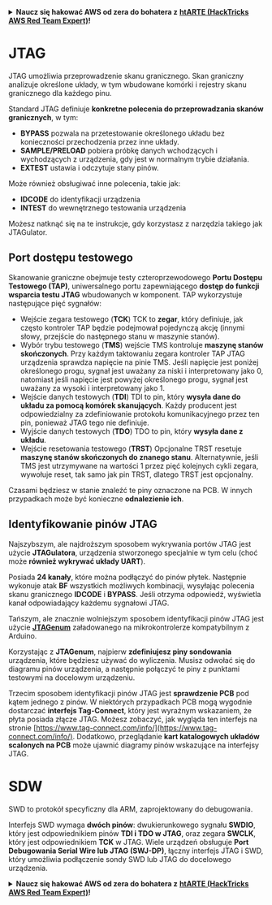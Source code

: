 <details>

<summary><strong>Naucz się hakować AWS od zera do bohatera z</strong> <a href="https://training.hacktricks.xyz/courses/arte"><strong>htARTE (HackTricks AWS Red Team Expert)</strong></a><strong>!</strong></summary>

Inne sposoby wsparcia HackTricks:

* Jeśli chcesz zobaczyć swoją **firmę reklamowaną w HackTricks** lub **pobrać HackTricks w formacie PDF**, sprawdź [**PLAN SUBSKRYPCJI**](https://github.com/sponsors/carlospolop)!
* Zdobądź [**oficjalne gadżety PEASS & HackTricks**](https://peass.creator-spring.com)
* Odkryj [**Rodzinę PEASS**](https://opensea.io/collection/the-peass-family), naszą kolekcję ekskluzywnych [**NFT**](https://opensea.io/collection/the-peass-family)
* **Dołącz do** 💬 [**grupy Discord**](https://discord.gg/hRep4RUj7f) lub [**grupy telegramowej**](https://t.me/peass) lub **śledź** nas na **Twitterze** 🐦 [**@carlospolopm**](https://twitter.com/hacktricks_live)**.**
* **Podziel się swoimi sztuczkami hakerskimi, przesyłając PR-y do** [**HackTricks**](https://github.com/carlospolop/hacktricks) i [**HackTricks Cloud**](https://github.com/carlospolop/hacktricks-cloud) repozytoriów GitHub.

</details>


#

# JTAG

JTAG umożliwia przeprowadzenie skanu granicznego. Skan graniczny analizuje określone układy, w tym wbudowane komórki i rejestry skanu granicznego dla każdego pinu.

Standard JTAG definiuje **konkretne polecenia do przeprowadzania skanów granicznych**, w tym:

* **BYPASS** pozwala na przetestowanie określonego układu bez konieczności przechodzenia przez inne układy.
* **SAMPLE/PRELOAD** pobiera próbkę danych wchodzących i wychodzących z urządzenia, gdy jest w normalnym trybie działania.
* **EXTEST** ustawia i odczytuje stany pinów.

Może również obsługiwać inne polecenia, takie jak:

* **IDCODE** do identyfikacji urządzenia
* **INTEST** do wewnętrznego testowania urządzenia

Możesz natknąć się na te instrukcje, gdy korzystasz z narzędzia takiego jak JTAGulator.

## Port dostępu testowego

Skanowanie graniczne obejmuje testy czteroprzewodowego **Portu Dostępu Testowego (TAP)**, uniwersalnego portu zapewniającego **dostęp do funkcji wsparcia testu JTAG** wbudowanych w komponent. TAP wykorzystuje następujące pięć sygnałów:

* Wejście zegara testowego (**TCK**) TCK to **zegar**, który definiuje, jak często kontroler TAP będzie podejmował pojedynczą akcję (innymi słowy, przejście do następnego stanu w maszynie stanów).
* Wybór trybu testowego (**TMS**) wejście TMS kontroluje **maszynę stanów skończonych**. Przy każdym taktowaniu zegara kontroler TAP JTAG urządzenia sprawdza napięcie na pinie TMS. Jeśli napięcie jest poniżej określonego progu, sygnał jest uważany za niski i interpretowany jako 0, natomiast jeśli napięcie jest powyżej określonego progu, sygnał jest uważany za wysoki i interpretowany jako 1.
* Wejście danych testowych (**TDI**) TDI to pin, który **wysyła dane do układu za pomocą komórek skanujących**. Każdy producent jest odpowiedzialny za zdefiniowanie protokołu komunikacyjnego przez ten pin, ponieważ JTAG tego nie definiuje.
* Wyjście danych testowych (**TDO**) TDO to pin, który **wysyła dane z układu**.
* Wejście resetowania testowego (**TRST**) Opcjonalne TRST resetuje **maszynę stanów skończonych do znanego stanu**. Alternatywnie, jeśli TMS jest utrzymywane na wartości 1 przez pięć kolejnych cykli zegara, wywołuje reset, tak samo jak pin TRST, dlatego TRST jest opcjonalny.

Czasami będziesz w stanie znaleźć te piny oznaczone na PCB. W innych przypadkach może być konieczne **odnalezienie ich**.

## Identyfikowanie pinów JTAG

Najszybszym, ale najdroższym sposobem wykrywania portów JTAG jest użycie **JTAGulatora**, urządzenia stworzonego specjalnie w tym celu (choć może **również wykrywać układy UART**).

Posiada **24 kanały**, które można podłączyć do pinów płytek. Następnie wykonuje atak **BF** wszystkich możliwych kombinacji, wysyłając polecenia skanu granicznego **IDCODE** i **BYPASS**. Jeśli otrzyma odpowiedź, wyświetla kanał odpowiadający każdemu sygnałowi JTAG.

Tańszym, ale znacznie wolniejszym sposobem identyfikacji pinów JTAG jest użycie [**JTAGenum**](https://github.com/cyphunk/JTAGenum/) załadowanego na mikrokontrolerze kompatybilnym z Arduino.

Korzystając z **JTAGenum**, najpierw **zdefiniujesz piny sondowania** urządzenia, które będziesz używać do wyliczenia. Musisz odwołać się do diagramu pinów urządzenia, a następnie połączyć te piny z punktami testowymi na docelowym urządzeniu.

Trzecim sposobem identyfikacji pinów JTAG jest **sprawdzenie PCB** pod kątem jednego z pinów. W niektórych przypadkach PCB mogą wygodnie dostarczać **interfejs Tag-Connect**, który jest wyraźnym wskazaniem, że płyta posiada złącze JTAG. Możesz zobaczyć, jak wygląda ten interfejs na stronie [https://www.tag-connect.com/info/](https://www.tag-connect.com/info/). Dodatkowo, przeglądanie **kart katalogowych układów scalonych na PCB** może ujawnić diagramy pinów wskazujące na interfejsy JTAG.

# SDW

SWD to protokół specyficzny dla ARM, zaprojektowany do debugowania.

Interfejs SWD wymaga **dwóch pinów**: dwukierunkowego sygnału **SWDIO**, który jest odpowiednikiem pinów **TDI i TDO w JTAG**, oraz zegara **SWCLK**, który jest odpowiednikiem **TCK** w JTAG. Wiele urządzeń obsługuje **Port Debugowania Serial Wire lub JTAG (SWJ-DP)**, łączny interfejs JTAG i SWD, który umożliwia podłączenie sondy SWD lub JTAG do docelowego urządzenia.


<details>

<summary><strong>Naucz się hakować AWS od zera do bohatera z</strong> <a href="https://training.hacktricks.xyz/courses/arte"><strong>htARTE (HackTricks AWS Red Team Expert)</strong></a><strong>!</strong></summary>

Inne sposoby wsparcia HackTricks:

* Jeśli chcesz zobaczyć swoją **firmę reklamowaną w HackTricks** lub **pobrać HackTricks w formacie PDF**, sprawdź [**PLAN SUBSKRYPCJI**](https://github.com/sponsors/carlospolop)!
* Zdobądź [**oficjalne gadżety PEASS & HackTricks**](https://peass.creator-spring.com)
* Odkryj [**Rodzinę PEASS**](https://opensea.io/collection/the-peass-family), naszą kolekcję ekskluzywnych [**NFT**](https://opensea.io/collection/the-peass-family)
* **Dołącz do** 💬 [**grupy Discord**](https://discord.gg/hRep4RUj7f) lub [**grupy telegramowej**](https://t.me/peass) lub **śledź** nas na **Twitterze** 🐦 [**@carlospolopm**](https://twitter.com/hacktricks_live)**.**
* **Podziel się swoimi sztuczkami hakerskimi, przesyłając PR-y do** [**HackTricks**](https://github.com/carlospolop/hacktricks) i [**HackTricks Cloud**](https://github.com/carlospolop/hacktricks-cloud) repozytoriów GitHub.

</details>
